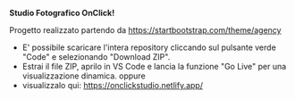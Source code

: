 **Studio Fotografico OnClick!**

Progetto realizzato partendo da https://startbootstrap.com/theme/agency

* E' possibile scaricare l'intera repository cliccando sul pulsante verde "Code" e selezionando "Download ZIP".
* Estrai il file ZIP, aprilo in VS Code e lancia la funzione "Go Live" per una visualizzazione dinamica.
oppure
* visualizzalo qui: https://onclickstudio.netlify.app/


